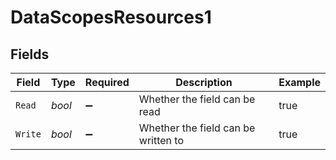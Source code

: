 # DataScopesResources1


## Fields

| Field                               | Type                                | Required                            | Description                         | Example                             |
| ----------------------------------- | ----------------------------------- | ----------------------------------- | ----------------------------------- | ----------------------------------- |
| `Read`                              | *bool*                              | :heavy_minus_sign:                  | Whether the field can be read       | true                                |
| `Write`                             | *bool*                              | :heavy_minus_sign:                  | Whether the field can be written to | true                                |
